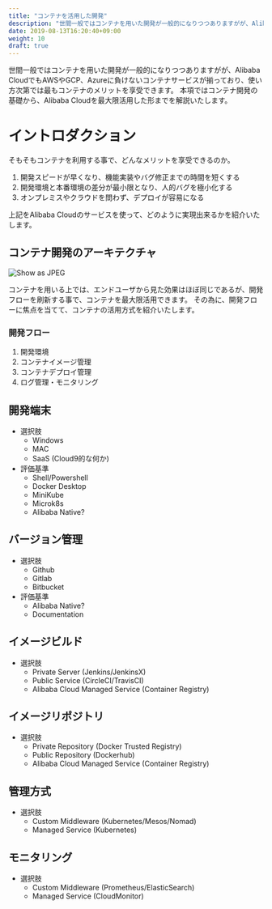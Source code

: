 ```yaml
---
title: "コンテナを活用した開発"
description: "世間一般ではコンテナを用いた開発が一般的になりつつありますがが、Alibaba CloudでもAWSやGCP、Azureに負けないコンテナサービスが揃っており、使い方次第では最もコンテナのメリットを享受できます。本項ではコンテナ開発の基礎から、Alibaba Cloudを最大限活用した形までを解説いたします。"
date: 2019-08-13T16:20:40+09:00
weight: 10
draft: true
---
```


世間一般ではコンテナを用いた開発が一般的になりつつありますがが、Alibaba CloudでもAWSやGCP、Azureに負けないコンテナサービスが揃っており、使い方次第では最もコンテナのメリットを享受できます。
本項ではコンテナ開発の基礎から、Alibaba Cloudを最大限活用した形までを解説いたします。

# イントロダクション
そもそもコンテナを利用する事で、どんなメリットを享受できるのか。

 1. 開発スピードが早くなり、機能実装やバグ修正までの時間を短くする
 1. 開発環境と本番環境の差分が最小限となり、人的バグを極小化する
 1. オンプレミスやクラウドを問わず、デプロイが容易になる

上記をAlibaba Cloudのサービスを使って、どのように実現出来るかを紹介いたします。  

## コンテナ開発のアーキテクチャ
![Show as JPEG](/help/image/23.1.png)

コンテナを用いる上では、エンドユーザから見た効果はほぼ同じであるが、開発フローを刷新する事で、コンテナを最大限活用できます。
その為に、開発フローに焦点を当てて、コンテナの活用方式を紹介いたします。

### 開発フロー
1. 開発環境
1. コンテナイメージ管理
1. コンテナデプロイ管理
1. ログ管理・モニタリング

## 開発端末
- 選択肢
  - Windows
  - MAC
  - SaaS (Cloud9的な何か)
- 評価基準
  - Shell/Powershell
  - Docker Desktop
  - MiniKube
  - Microk8s
  - Alibaba Native?

## バージョン管理
- 選択肢
  - Github
  - Gitlab
  - Bitbucket
- 評価基準
  - Alibaba Native?
  - Documentation

## イメージビルド
- 選択肢
  - Private Server (Jenkins/JenkinsX)
  - Public Service (CircleCI/TravisCI)
  - Alibaba Cloud Managed Service (Container Registry)

## イメージリポジトリ
- 選択肢
  - Private Repository (Docker Trusted Registry)
  - Public Repository (Dockerhub)
  - Alibaba Cloud Managed Service (Container Registry)

## 管理方式
- 選択肢
  - Custom Middleware (Kubernetes/Mesos/Nomad)
  - Managed Service (Kubernetes)

## モニタリング
- 選択肢
  - Custom Middleware (Prometheus/ElasticSearch)
  - Managed Service (CloudMonitor)
